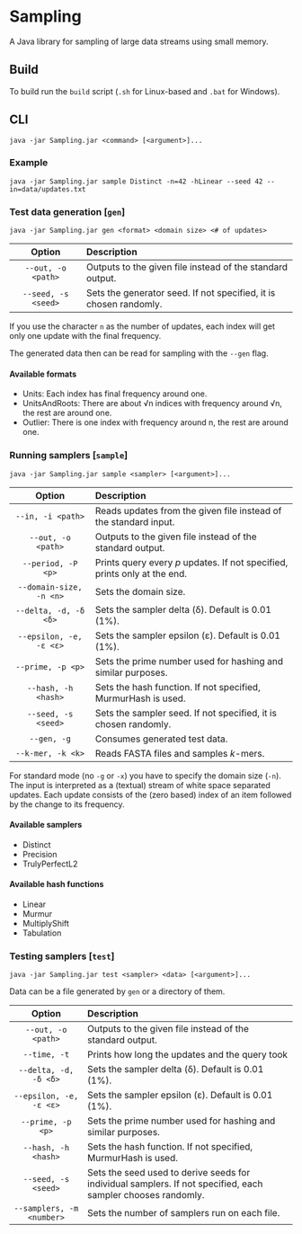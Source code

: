 # Sampling

A Java library for sampling of large data streams using small memory.

## Build

To build run the `build` script (`.sh` for Linux-based and `.bat` for Windows).

## CLI

```
java -jar Sampling.jar <command> [<argument>]...
```

### Example

```
java -jar Sampling.jar sample Distinct -n=42 -hLinear --seed 42 --in=data/updates.txt
```

### Test data generation [`gen`]

```
java -jar Sampling.jar gen <format> <domain size> <# of updates>
```

|        Option       | Description                                                       |
| :-----------------: | :---------------------------------------------------------------- |
|  `--out, -o <path>` | Outputs to the given file instead of the standard output.         |
| `--seed, -s <seed>` | Sets the generator seed. If not specified, it is chosen randomly. |

If you use the character `n` as the number of updates, each index will get only one update with the final frequency.

The generated data then can be read for sampling with the `--gen` flag.

#### Available formats

- Units: Each index has final frequency around one.
- UnitsAndRoots: There are about √n indices with frequency around √n, the rest are around one.
- Outlier: There is one index with frequency around n, the rest are around one.

### Running samplers [`sample`]

```
java -jar Sampling.jar sample <sampler> [<argument>]...
```

|          Option         | Description                                                               |
| :---------------------: | :------------------------------------------------------------------------ |
|    `--in, -i <path>`    | Reads updates from the given file instead of the standard input.          |
|    `--out, -o <path>`   | Outputs to the given file instead of the standard output.                 |
|    `--period, -P <p>`   | Prints query every *p* updates. If not specified, prints only at the end. |
| `--domain-size, -n <n>` | Sets the domain size.                                                     |
|  `--delta, -d, -δ <δ>`  | Sets the sampler delta (δ). Default is 0.01 (1%).                         |
| `--epsilon, -e, -ε <ε>` | Sets the sampler epsilon (ε). Default is 0.01 (1%).                       |
|    `--prime, -p <p>`    | Sets the prime number used for hashing and similar purposes.              |
|   `--hash, -h <hash>`   | Sets the hash function. If not specified, MurmurHash is used.             |
|   `--seed, -s <seed>`   | Sets the sampler seed. If not specified, it is chosen randomly.           |
|       `--gen, -g`       | Consumes generated test data.                                             |
|    `--k-mer, -k <k>`    | Reads FASTA files and samples *k*-mers.                                   |

For standard mode (no `-g` or `-x`) you have to specify the domain size (`-n`).
The input is interpreted as a (textual) stream of white space separated updates.
Each update consists of the (zero based) index of an item followed by the change to its frequency.

#### Available samplers

- Distinct
- Precision
- TrulyPerfectL2

#### Available hash functions

- Linear
- Murmur
- MultiplyShift
- Tabulation

### Testing samplers [`test`]

```
java -jar Sampling.jar test <sampler> <data> [<argument>]...
```

Data can be a file generated by `gen` or a directory of them.

|           Option          | Description                                                                                                  |
| :-----------------------: | :----------------------------------------------------------------------------------------------------------- |
|     `--out, -o <path>`    | Outputs to the given file instead of the standard output.                                                    |
|        `--time, -t`       | Prints how long the updates and the query took                                                               |
|   `--delta, -d, -δ <δ>`   | Sets the sampler delta (δ). Default is 0.01 (1%).                                                            |
|  `--epsilon, -e, -ε <ε>`  | Sets the sampler epsilon (ε). Default is 0.01 (1%).                                                          |
|     `--prime, -p <p>`     | Sets the prime number used for hashing and similar purposes.                                                 |
|    `--hash, -h <hash>`    | Sets the hash function. If not specified, MurmurHash is used.                                                |
|    `--seed, -s <seed>`    | Sets the seed used to derive seeds for individual samplers. If not specified, each sampler chooses randomly. |
| `--samplers, -m <number>` | Sets the number of samplers run on each file.                                                                |